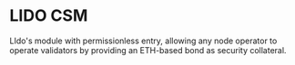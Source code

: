 # LIDO CSM 
LIdo's module with permissionless entry, allowing any node operator to operate validators by providing an ETH-based bond as security collateral.
